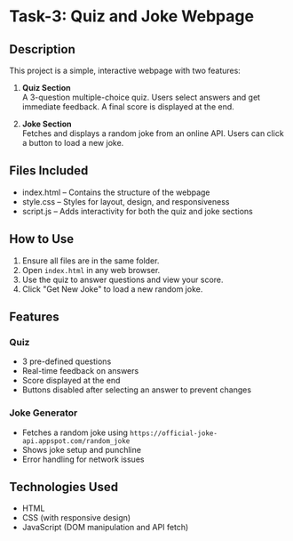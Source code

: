# Task-3: Quiz and Joke Webpage

## Description

This project is a simple, interactive webpage with two features:

1. **Quiz Section**  
   A 3-question multiple-choice quiz. Users select answers and get immediate feedback. A final score is displayed at the end.

2. **Joke Section**  
   Fetches and displays a random joke from an online API. Users can click a button to load a new joke.

## Files Included

- index.html – Contains the structure of the webpage
- style.css – Styles for layout, design, and responsiveness
- script.js – Adds interactivity for both the quiz and joke sections

## How to Use

1. Ensure all files are in the same folder.
2. Open `index.html` in any web browser.
3. Use the quiz to answer questions and view your score.
4. Click "Get New Joke" to load a new random joke.

## Features

### Quiz
- 3 pre-defined questions
- Real-time feedback on answers
- Score displayed at the end
- Buttons disabled after selecting an answer to prevent changes

### Joke Generator
- Fetches a random joke using `https://official-joke-api.appspot.com/random_joke`
- Shows joke setup and punchline
- Error handling for network issues

## Technologies Used

- HTML
- CSS (with responsive design)
- JavaScript (DOM manipulation and API fetch)

